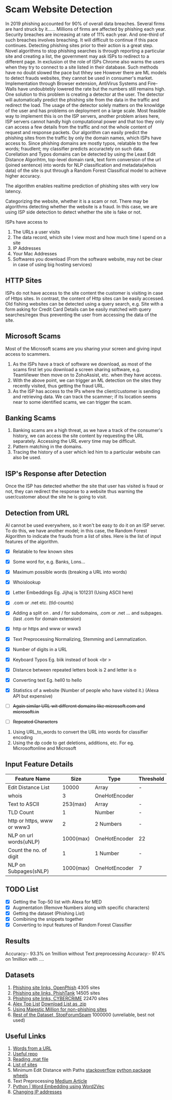 # Scam Website Detection

In 2019 phishing accounted for 90% of overall data breaches. Several firms are hard struck by it......
Millions of firms are affected by phishing each year. Security breaches are increasing at rate of 11% each year. And one-third of such breaches involves breaching. It will difficult to continue if this pace continues. Detecting phishing sites prior to their action is a great step. Novel algorithms to stop phishing searches is through reporting a particular site and creating a list, the government may ask ISPs to redirect to a different page. 
In exclusion ot the role of ISPs Chrome also warns the users when they try to connect to a site listed in their database. Such methods have no doubt slowed the pace but thhey see
However there are ML models to detect frauds websites, they cannot be used in consumer's market. Implementation through Browser extension, AntiVirus Systems and Fire-Walls have undoubtebly lowered the rate but the numbers still remains high. One solution to this problem is creating a detector at the user. The detector will automatically predict the phishing site from the data in the traffic and redirect the load. The usage of the detector solely matters on the knowldge of the user and has problems on deployment on a large scale. Most feasible way to implement this is on the ISP servers, another problem arises here, ISP servers cannot handly high computational power and that too they only can access a few details from the traffic and not the whole content of request and response packets. Our algorithm can easily predict the phishing sites from the traffic by only the domain names, which ISPs have access to. Since phishing domains are mostly typos, relatable to the few words; fraudlent; my classifier predicts accuractely on such data. Corellation and Typos domains can be detected by using the Least Edit Distance Algorihtm, top-level domain rank, text form conversion of the url (joined sentence) into words for NLP classification and metadata(whois data) of the site is put through a Random Forest Classifical model to achieve higher accuracy. 

The algorithm enables realtime prediction of phishing sites with very low latency. 
 
Categorizing the website, whether it is a scam or not. There may be algorithms detecting whether the website is a fraud. In this case, we are using ISP side detection to detect whether the site is fake or not.

ISPs have access to
1) The URLs a user visits
2) The data record, which site I view most and how much time I spend on a site
3) IP Addresses
4) Your Mac Addresses
5) Softwares you download (From the software website, may not be clear in case of using big hosting services)

## HTTP Sites
ISPs do not have access to the site content the customer is visiting in case of Https sites. In contrast, the content of Http sites can be easily accessed. Old fishing websites can be detected using a query search, e.g. Site with a form asking for Credit Card Details can be easily matched with query searches/regex thus preventing the user from accessing the data of the site.

## Microsoft Scams
Most of the Microsoft scams are you sharing your screen and giving input access to scammers.
1) As the ISPs have a track of software we download, as most of the scams first let you download a screen sharing software, e.g. TeamViewer then move on to ZohoAssist, etc. when they have access.
2) With the above point, we can trigger an ML detection on the sites they recently visited, thus getting the fraud URL.
3) As the ISP has access to the IPs where the client/customer is sending and retrieving data. We can track the scammer; if its location seems near to some identified scams, we can trigger the scam. 

## Banking Scams

1) Banking scams are a high threat, as we have a track of the consumer's history, we can access the site content by requesting the URL separately. Accessing the URL every time may be difficult.
2) Pattern matching in the domains.
3) Tracing the history of a user which led him to a particular website can also be used.

## ISP's Response after Detection
Once the ISP has detected whether the site that user has visited is fraud or not, they can redirect the response to a website thus warning the user/customer about the site he is going to visit.


## Detection from URL

AI cannot be used everywhere, so it won't be easy to do it on an ISP server. To do this, we have another model; in this case, the Random Forest Algorithm to indicate the frauds from a list of sites. Here is the list of input features of the algorithm.

- [x] Relatable to few known sites 
- [x] Some word for, e.g. Banks, Lons...
- [x] Maximum possible words (breaking a URL into words)
- [x] Whoislookup
- [x] Letter Embeddings Eg. Jijhaj is 101231 (Using ASCII here)
- [x] .com or .net etc. (tld-counts)
- [x] Adding a split on . and / for subdomains, .com or .net ... and subpages. (last .com for domain extension)
- [x] http or https and www or www3
- [x] Text Preprocessing Normalizing, Stemming and Lemmatization.
- [x] Number of digits in a URL
- [x] Keyboard Typos Eg. biik instead of book
<br \>
- [x] Distance between repeated letters book is 2 and letter is o
- [x] Converting text Eg. hell0 to hello
- [x] Statistics of a website (Number of people who have visited it.) (Alexa API but expensive)

- [ ] ~~Again similar URL wit different domains like microsoft.com and microsofti.in~~
- [ ] ~~Repeated Characters~~

1) Using URL_to_words to convert the URL into words for classifier encoding
2) Using the dp code to get deletions, additions, etc. For eg. Microsoftonline and Microsoft

## Input Feature Details
Feature Name | Size | Type | Threshold
--- | --- | --- | --- 
Edit Distance List | 10000 | Array | -
whois | 3 | OneHotEncoder | 
Text to ASCII | 253(max) | Array | -
TLD Count | 1 | Number | -
http or https, www or www3 | 2 | 2 Numbers | -
NLP on url words(uNLP) | 1000(max) | OneHotEncoder | 22
Count the no. of digit | 1 | 1 Number | -
NLP on Subpages(sNLP) | 1000(max) | OneHotEncoder | 7
## TODO List
- [x] Getting the Top-50 list with Alexa for MED
- [x] Augmentation (Remove Numbers along with specific characters)
- [x] Getting the dataset (Phishing List)
- [x] Comibining the snippets together
- [x] Converting to input features of Random Forest Classifier

## Results
Accuracy:- 93.3% on 1million without Text preprocessing
Accuracy:- 97.4% on 1million with ....

## Datasets
1) [Phishing site links, OpenPhish](https://openphish.com/feed.txt) 4305 sites
2) [Phishing site links, PhishTank](https://www.phishtank.com/developer_info.php) 14505 sites
3) [Phishing site links, CYBERCRiME](http://cybercrime-tracker.net/) 22470 sites
4) [Alex Top List](https://gist.github.com/chilts/7229605) [Download List as .zip](http://s3.amazonaws.com/alexa-static/top-1m.csv.zip)
5) [Using Majestic Million for non-phishing sites](http://cybercrime-tracker.net/)
6) [Rest of the Dataset, StopForumSpam](https://www.stopforumspam.com/downloads) 1000000 (unreliable, best not used)

## Useful Links

1) [Words from a URL](https://stackoverflow.com/questions/8870261/how-to-split-text-without-spaces-into-list-of-words)
2) [Useful repo](https://github.com/shramos/Awesome-Cybersecurity-Datasets)
3) [Reading .mat file](https://stackoverflow.com/questions/874461/read-mat-files-in-python)
4) [List of sites](https://lifars.com/wp-content/uploads/2016/11/Sites-with-blocklist-of-malicious-IPs-and-URLs.pdf)
5) Minimum Edit Distance with Paths [stackoverflow](https://stackoverflow.com/questions/10638597/minimum-edit-distance-reconstruction) [python package](https://pypi.org/project/python-Levenshtein/) [wheels](https://pypi.org/project/python-Levenshtein-wheels/)
6) Text Preprocessing [Medium Article](https://towardsdatascience.com/a-handbook-to-text-preprocessing-890f73fd28f8)
7) [Python | Word Embedding using Word2Vec](https://www.geeksforgeeks.org/python-word-embedding-using-word2vec/)
8) [Changing IP addresses](https://console.cloud.google.com/networking/addresses/list?authuser=3&project=coherent-voice-288005)
